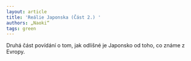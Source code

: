```yaml
---
layout: article
title: 'Reálie Japonska (Část 2.) '
authors: „Naoki“
tags: green
---
```


Druhá část povídání o tom, jak odlišné je Japonsko od toho, co známe z Evropy.
